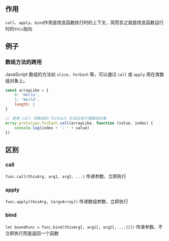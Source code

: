 ## 作用

`call`、`apply`、`bind`作用是改变函数执行时的上下文，简而言之就是改变函数运行时的`this`指向

## 例子

### 数组方法的跨用

JavaScript 数组的方法如 `slice`、`forEach` 等，可以通过 `call` 或 `apply` 用在类数组对象上。

```js
const arrayLike = {
    0: 'Hello',
    1: 'World',
    length: 2
}

// 使用 call 将数组的 forEach 方法应用于类数组对象
Array.prototype.forEach.call(arrayLike, function (value, index) {
    console.log(index + ': ' + value)
})
```

## 区别

### call

`func.call(thisArg, arg1, arg2, ...)`
传递参数、立即执行

### apply

`func.apply(thisArg, [argsArray])`
传递数组参数、立即执行

### bind

`let boundFunc = func.bind(thisArg[, arg1[, arg2[, ...]]])`
传递参数、不立即执行而是返回一个函数
